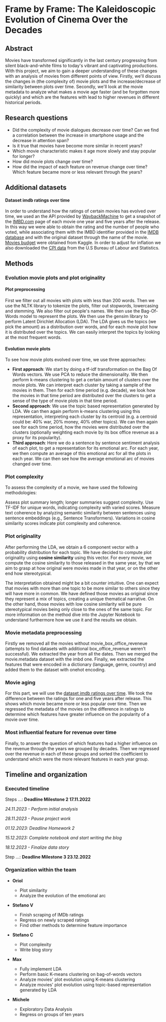 # Frame by Frame: The Kaleidoscopic Evolution of Cinema Over the Decades

## Abstract

Movies have transformed significantly in the last century progressing from silent black-and-white films to today's vibrant and captivating productions. With this project, we aim to gain a deeper understanding of these changes with an analysis of movies from different points of view. Firstly, we'll discuss the changes in (the complexity of) movie plots and the increase/decrease of similarity between plots over time. Secondly, we'll look at the movie metadata to analyze what makes a movie age faster (and be forgotten more quickly) and which are the features with lead to higher revenues in different historical periods. 

## Research questions

- Did the complexity of movie dialogues decrease over time? Can we find a correlation between the increase in smartphone usage and the decrease in attention span? 
- Is it true that movies have become more similar in recent years? 
- Which movie characteristic makes it age more slowly and stay popular for longer?
- How did movie plots change over time? 
- How did the impact of each feature on revenue change over time? Which feature became more or less relevant through the years? 


## Additional datasets

#### Dataset imdb ratings over time 

In order to understand how the ratings of certain movies has evolved over time, we used an the API provided by [WaybackMachine](https://archive.org/help/wayback_api.php) to get a snapshot of the [IMBD.com](https://www.imdb.com/) page of each movie one year and five years after the release. In this way we were able to obtain the rating and the number of people who voted, while associating them with the IMBD identifier provided in the [IMDB database](https://datasets.imdbws.com/title.basics.tsv.gz) and with the original dataset through the name of the movie. [Movies budget](https://www.kaggle.com/datasets/danielgrijalvas/movies?select=movies.csv) were obtained from Kaggle. In order to adjust for inflation we also downloaded the [CPI data](https://www.bls.gov/cpi/data.htm) from the U.S Bureau of Labour and Statistics.

## Methods

### Evolution movie plots and plot originality
#### Plot preprocessing
First we filter out all movies with plots with less than 200 words. Then we use the NLTK library to tokenize the plots, filter out stopwords, lowercasing and stemming. We also filter out people's names. We then use the Bag-Of-Words model to represent the plots. We then use the gensim library to perform Latent Dirichlet Allocation (LDA). The LDA gives us the topics (we pick the amount) as a distribution over words, and for each movie plot how it is distributed over the topics. We can easily interpret the topics by looking at the most frequent words.

#### Evolution movie plots

To see how movie plots evolved over time, we use three approaches: 
- **First approach**: We start by doing a tf-idf transformation on the Bag Of Words vectors. We use PCA to reduce the dimensionality. We then perform k-means clustering to get a certain amount of clusters over the movie plots. We can interpret each cluster by taking a sample of the movies in them. Then for each time period (e.g. decade), we look how the movies in that time period are distributed over the clusters to get a sense of the type of movie plots in that time period.
- **Second approach**: We use the topic based representation generated by LDA. We can then again perform k-means clustering using this representation, interpreting each cluster by its centroid (e.g. a centroid could be: 40% war, 20% money, 40% other topics). We can then again see for each time period, how the movies were distributed over the clusters (optionally weighting each movie by its box office revenue as a proxy for its popularity).
- **Third approach**: Here we do a sentence by sentence sentiment analysis of each plot, to get a representation for its emotional arc. For each year, we then compute an average of this emotional arc for all the plots in each year. We can then see how the average emotional arc of movies changed over time.

### Plot complexity

To assess the complexity of a movie, we have used the following methodologies:

Assess plot summary length; longer summaries suggest complexity. Use TF-IDF for unique words, indicating complexity with varied scores. Measure text coherence by analyzing semantic similarity between sentences using sentence embeddings (e.g., Sentence Transformers). Variations in cosine similarity scores indicate plot complexity and coherence.


### Plot originality
After performing the LDA, we obtain a 6 component vector with a probability distribution for each topic. We have decided to compute plot originality using **cosine similarity** using this vector. For every movie, we compute the cosine similarity to those released in the same year, by that we aim to grasp at how original were movies made in that year, or on the other end how stereotypical.

The interpretation obtained might be a bit counter intuitive. One can expect that movies with more than one topic to be more similar to others since they will have more in common. We have defined those movies as original since they represent a mix of topics, creating a unique thematical narrative. On the other hand, those movies with low cosine similarity will be pure stereotypical movies being only close to the ones of the same topic. For more information on the method dive into the Jupyter Notebook to understand furthermore how we use it and the results we obtain. 

### Movie metadata preprocessing

Firstly we removed all the movies without movie_box_office_reveneue (attempts to find datasets with additional box_office_revenue weren’t successful). We extracted the year from all the dates. Then we merged the movie.metadata dataset with the imbd one. Finally, we extracted the features that were encoded in a dictionary (language, genre, country) and added them to the dataset with onehot encoding. 

### Movie aging
For this part, we will use the [dataset imdb ratings over time](#Dataset-imdb-ratings-over-time). We took the difference between the ratings for one and five years after release. This shows which movie became more or less popular over time. Then we regressed the metadata of the movies on the difference in ratings to determine which features have greater influence on the popularity of a movie over time. 

### Most influential feature for revenue over time

Finally, to answer the question of which features had a higher influence on the revenue through the years we grouped by decades. Then we regressed over the revenue in each of these groups and sorted the coefficient to understand which were the more relevant features in each year group. 

## Timeline and organization

### Executed timeline

Steps ...: **Deadline Milestone 2 17.11.2022**

*24.11.2023  - Perform initial analysis*

*28.11.2023 - Pause project work*

*01.12.2023: Deadline Homework 2*

*15.12.2023: Complete notebook and start writing the blog*

*18.12.2023 - Finalize data story*

Step ...: **Deadline Milestone 3 23.12.2022**

### Organization within the team
- **Oriol**
  - Plot similarity
  - Analyze the evolution of the emotional arc

- **Stefano V**
  - Finish scraping of IMDb ratings
  - Regress on newly scraped ratings
  - Find other methods to determine feature importance

- **Stefano C**
  - Plot complexity
  - Write blog story

- **Max**
  - Fully implement LDA
  - Perform basic K-means clustering on bag-of-words vectors
  - Analyze movies' plot evolution using K-means clustering
  - Analyze movies' plot evolution using topic-based representation generated by LDA

- **Michele**
  - Exploratory Data Analysis
  - Regress on groups of ten years

